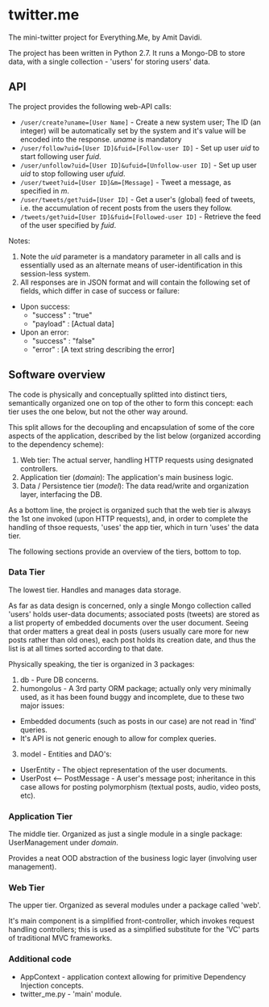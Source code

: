 twitter.me
==========

The mini-twitter project for Everything.Me, by Amit Davidi.

The project has been written in Python 2.7. It runs a Mongo-DB to store data, with a single collection - 'users' for storing users' data.


API
---

The project provides the following web-API calls:
* `/user/create?uname=[User Name]` - Create a new system user; The ID (an integer) will be automatically set by the system and it's value will be encoded into the response. *uname* is mandatory
* `/user/follow?uid=[User ID]&fuid=[Follow-user ID]` - Set up user *uid* to start following user *fuid*.
* `/user/unfollow?uid=[User ID]&ufuid=[Unfollow-user ID]` - Set up user *uid* to stop following user *ufuid*.
* `/user/tweet?uid=[User ID]&m=[Message]` - Tweet a message, as specified in *m*.
* `/user/tweets/get?uid=[User ID]` - Get a user's (global) feed of tweets, i.e. the accumulation of recent posts from the users they follow.
* `/tweets/get?uid=[User ID]&fuid=[Followed-user ID]` - Retrieve the feed of the user specified by *fuid*.
 
Notes:

1. Note the *uid* parameter is a mandatory parameter in all calls and is essentially used as an alternate means of user-identification in this session-less system.
2. All responses are in JSON format and will contain the following set of fields, which differ in case of success or failure:
  * Upon success:
    * "success" : "true"
    * "payload" : [Actual data]
  * Upon an error:
    * "success" : "false"
    * "error" : [A text string describing the error]



Software overview
-----------------

The code is physically and conceptually splitted into distinct tiers, semantically organized one on top of the other to form this concept:
each tier uses the one below, but not the other way around.

This split allows for the decoupling and encapsulation of some of the core aspects of the application, described by the list below (organized according to the dependency scheme):


1. Web tier: The actual server, handling HTTP requests using designated controllers.
2. Application tier (*domain*): The application's main business logic.
3. Data / Persistence tier (*model*): The data read/write and organization layer, interfacing the DB.

As a bottom line, the project is organized such that the web tier is always the 1st one invoked (upon HTTP requests), and, in order to complete
the handling of thsoe requests, 'uses' the app tier, which in turn 'uses' the data tier.

The following sections provide an overview of the tiers, bottom to top.


### Data Tier

The lowest tier. Handles and manages data storage.

As far as data design is concerned, only a single Mongo collection called 'users' holds user-data documents; associated posts (tweets) are stored as a list property of embedded documents over the user document.
Seeing that order matters a great deal in posts (users usually care more for new posts rather than old ones), each post holds its creation date, and thus the list is at all times sorted according to that date.


Physically speaking, the tier is organized in 3 packages:

1. db - Pure DB concerns.
2. humongolus - A 3rd party ORM package; actually only very minimally used, as it has been found buggy and incomplete, due to these two major issues:
  * Embedded documents (such as posts in our case) are not read in 'find' queries.
  * It's API is not generic enough to allow for complex queries.
3. model - Entities and DAO's:
  * UserEntity - The object representation of the user documents.
  * UserPost <-- PostMessage - A user's message post; inheritance in this case allows for posting polymorphism (textual posts, audio, video posts, etc).


### Application Tier

The middle tier. Organized as just a single module in a single package: UserManagement under *domain*.

Provides a neat OOD abstraction of the business logic layer (involving user management).


### Web Tier

The upper tier. Organized as several modules under a package called 'web'.

It's main component is a simplified front-controller, which invokes request handling controllers; this is used as a simplified substitute for the 'VC' parts of traditional MVC frameworks.


### Additional code

* AppContext - application context allowing for primitive Dependency Injection concepts.
* twitter_me.py - 'main' module.

